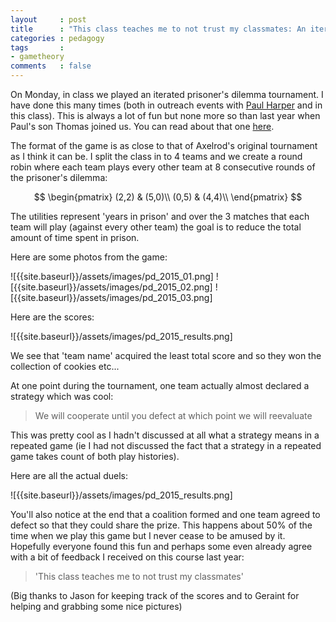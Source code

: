 ```yaml
---
layout     : post
title      : "This class teaches me to not trust my classmates: An iterated prisoners dilemma in class"
categories : pedagogy
tags       :
- gametheory
comments   : false
---
```


On Monday, in class we played an iterated prisoner's dilemma tournament.
I have done this many times (both in outreach events with [Paul Harper](http://www.profpaulharper.com/) and in this class).
This is always a lot of fun but none more so than last year when Paul's son Thomas joined us.
You can read about that one [here](http://drvinceknight.blogspot.co.uk/2014/02/iterated-prisoners-dilemma-tournament.html).

The format of the game is as close to that of Axelrod's original tournament as I think it can be.
I split the class in to 4 teams and we create a round robin where each team plays every other team at 8 consecutive rounds of the prisoner's dilemma:

$$
\begin{pmatrix}
(2,2) & (5,0)\\
(0,5) & (4,4)\\
\end{pmatrix}
$$

The utilities represent 'years in prison' and over the 3 matches that each team will play (against every other team) the goal is to reduce the total amount of time spent in prison.

Here are some photos from the game:

![{{site.baseurl}}/assets/images/pd_2015_01.png]
![{{site.baseurl}}/assets/images/pd_2015_02.png]
![{{site.baseurl}}/assets/images/pd_2015_03.png]

Here are the scores:

![{{site.baseurl}}/assets/images/pd_2015_results.png]

We see that 'team name' acquired the least total score and so they won the collection of cookies etc...

At one point during the tournament, one team actually almost declared a strategy which was cool:

> We will cooperate until you defect at which point we will reevaluate

This was pretty cool as I hadn't discussed at all what a strategy means in a repeated game (ie I had not discussed the fact that a strategy in a repeated game takes count of both play histories).

Here are all the actual duels:

![{{site.baseurl}}/assets/images/pd_2015_results.png]

You'll also notice at the end that a coalition formed and one team agreed to defect so that they could share the prize.
This happens about 50% of the time when we play this game but I never cease to be amused by it.
Hopefully everyone found this fun and perhaps some even already agree with a bit of feedback I received on this course last year:

> 'This class teaches me to not trust my classmates'

(Big thanks to Jason for keeping track of the scores and to Geraint for helping and grabbing some nice pictures)
